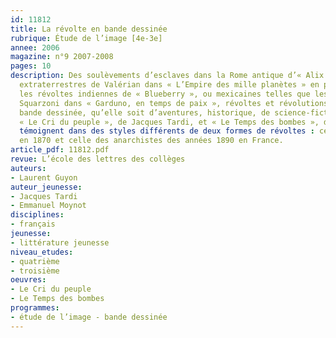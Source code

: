 ```yaml
---
id: 11812
title: La révolte en bande dessinée 
rubrique: Étude de l’image [4e-3e]
annee: 2006
magazine: n°9 2007-2008
pages: 10
description: Des soulèvements d’esclaves dans la Rome antique d’« Alix » aux révolutions
  extraterrestres de Valérian dans « L’Empire des mille planètes » en passant par
  les révoltes indiennes de « Blueberry », ou mexicaines telles que les vit Philippe
  Squarzoni dans « Garduno, en temps de paix », révoltes et révolutions peuplent la
  bande dessinée, qu’elle soit d’aventures, historique, de science-fiction ou autobiographique.
  « Le Cri du peuple », de Jacques Tardi, et « Le Temps des bombes », d’Emmanuel Moynot,
  témoignent dans des styles différents de deux formes de révoltes : celle de la Commune
  en 1870 et celle des anarchistes des années 1890 en France.
article_pdf: 11812.pdf
revue: L’école des lettres des collèges
auteurs:
- Laurent Guyon
auteur_jeunesse:
- Jacques Tardi
- Emmanuel Moynot
disciplines:
- français
jeunesse:
- littérature jeunesse
niveau_etudes:
- quatrième
- troisième
oeuvres:
- Le Cri du peuple
- Le Temps des bombes
programmes:
- étude de l’image - bande dessinée
---
```


